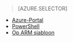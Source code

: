 > [AZURE.SELECTOR]
- [Azure-Portal](../articles/virtual-network/virtual-networks-create-vnetpeering-arm-portal.md)
- [PowerShell](../articles/virtual-network/virtual-networks-create-vnetpeering-arm-ps.md)
- [Op ARM sjabloon](../articles/virtual-network/virtual-networks-create-vnetpeering-arm-template-click.md)